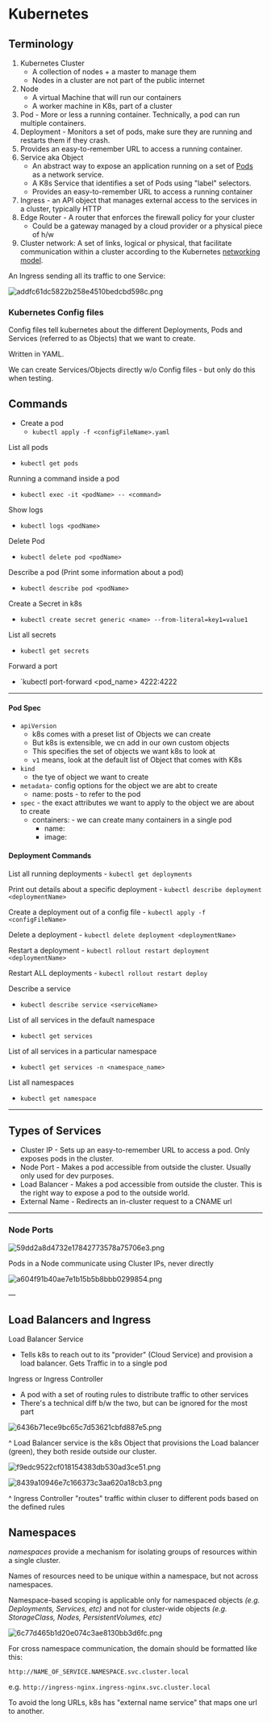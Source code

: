 # Kubernetes

## Terminology

1. Kubernetes Cluster 
    - A collection of nodes + a master to manage them
    - Nodes in a cluster are not part of the public internet
2. Node 
    - A virtual Machine that will run our containers
    - A worker machine in K8s, part of a cluster
3. Pod - More or less a running container. Technically, a pod can run multiple containers.
4. Deployment - Monitors a set of pods, make sure they are running and restarts them if they crash.
5. Provides an easy-to-remember URL to access a running container.
6. Service aka Object
    - An abstract way to expose an application running on a set of [Pods](https://kubernetes.io/docs/concepts/workloads/pods/) as a network service.
    - A K8s Service that identifies a set of Pods using "label" selectors. 
    - Provides an easy-to-remember URL to access a running container
7. Ingress - an API object that manages external access to the services in a cluster, typically HTTP
8. Edge Router - A router that enforces the firewall policy for your cluster
    - Could be a gateway managed by a cloud provider or a physical piece of h/w
9. Cluster network: A set of links, logical or physical, that facilitate communication within a cluster according to the Kubernetes [networking model](https://kubernetes.io/docs/concepts/cluster-administration/networking/).


An Ingress sending all its traffic to one Service: 

![addfc61dc5822b258e4510bedcbd598c.png](addfc61dc5822b258e4510bedcbd598c.png)


### Kubernetes Config files

Config files tell kubernetes about the different Deployments, Pods and Services (referred to as Objects) that we want to create.

Written in YAML.

We can create Services/Objects directly w/o Config files - but only do this when testing.

## Commands 

- Create a pod 
    - `kubectl apply -f <configFileName>.yaml`

List all pods
- `kubectl get pods`

Running a command inside a pod
- `kubectl exec -it <podName> -- <command>`

Show logs 
- `kubectl logs <podName>`

Delete Pod 
- `kubectl delete pod <podName>`

Describe a pod (Print some information about a pod)
- `kubectl describe pod <podName>`

Create a Secret in k8s
- `kubectl create secret generic <name> --from-literal=key1=value1`

List all secrets
- `kubectl get secrets`

Forward a port
- `kubectl port-forward <pod_name> 4222:4222


***


#### Pod Spec

- `apiVersion` 
    - k8s comes with a preset list of Objects we can create
    - But k8s is extensible, we cn add in our own custom objects
    - This specifies the set of objects we want k8s to look at
    - `v1` means, look at the default list of Object that comes with K8s
- `kind`
    - the tye of object we want to create
- `metadata`- config options for the object we are abt to create
    - name: posts - to refer to the pod
- `spec` - the exact attributes we want to apply to the object we are about to create
    - containers: - we can create many containers in a single pod
        - name: 
        - image:

#### Deployment Commands 

List all running deployments 
    - `kubectl get deployments`

Print out details about a specific deployment
    - `kubectl describe deployment <deploymentName>`

Create a deployment out of a config file
    - `kubectl apply -f <configFileName>`

Delete a deployment 
    - `kubectl delete deployment <deploymentName>`

Restart a deployment 
    - `kubectl rollout restart deployment <deploymentName>`

Restart ALL deployments
    - `kubectl rollout restart deploy`

Describe a service 
- `kubectl describe service <serviceName>`

List of all services in the default namespace 
- `kubectl get services`

List of all services in a particular namespace
- `kubectl get services -n <namespace_name>`


List all namespaces
- `kubectl get namespace`


*** 

## Types of Services

- Cluster IP - Sets up an easy-to-remember URL to access a pod. Only exposes pods in the cluster.
- Node Port - Makes a pod accessible from outside the cluster. Usually only used for dev purposes.
- Load Balancer - Makes a pod accessible from outside the cluster. This is the right way to expose a pod to the outside world.
- External Name - Redirects an in-cluster request to a CNAME url

*** 


### Node Ports 

![59dd2a8d4732e17842773578a75706e3.png](59dd2a8d4732e17842773578a75706e3.png)


Pods in a Node communicate using Cluster IPs, never directly

![a604f91b40ae7e1b15b5b8bbb0299854.png](a604f91b40ae7e1b15b5b8bbb0299854.png)


—

## Load Balancers and Ingress

Load Balancer Service 
- Tells k8s to reach out to its "provider" (Cloud Service) and provision a load balancer. Gets Traffic in to a single pod

Ingress or Ingress Controller
- A pod with a set of routing rules to distribute traffic to other services
- There's a technical diff b/w the two, but can be ignored for the most part


![6436b71ece9bc65c7d53621cbfd887e5.png](6436b71ece9bc65c7d53621cbfd887e5.png)

^ Load Balancer service is the k8s Object that provisions the Load balancer (green), they both reside outside our cluster.

![f9edc9522cf018154383db530ad3ce51.png](f9edc9522cf018154383db530ad3ce51.png)

![8439a10946e7c166373c3aa620a18cb3.png](8439a10946e7c166373c3aa620a18cb3.png)

^ Ingress Controller "routes" traffic within cluser to different pods based on the defined rules

## Namespaces

_namespaces_ provide a mechanism for isolating groups of resources within a single cluster. 

Names of resources need to be unique within a namespace, but not across namespaces.

Namespace-based scoping is applicable only for namespaced objects _(e.g. Deployments, Services, etc)_ and not for cluster-wide objects _(e.g. StorageClass, Nodes, PersistentVolumes, etc)_

![6c77d465b1d20e074c3ae8130bb3d6fc.png](6c77d465b1d20e074c3ae8130bb3d6fc.png)

 For cross namespace communication, the domain should be formatted like this: 
 
 `http://NAME_OF_SERVICE.NAMESPACE.svc.cluster.local`
 
 e.g. `http://ingress-nginx.ingress-nginx.svc.cluster.local`
 
 To avoid the long URLs, k8s has "external name service" that maps one url to another.